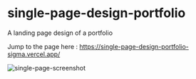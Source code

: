 # single-page-design-portfolio
A landing page design of a portfolio

Jump to the page here : https://single-page-design-portfolio-sigma.vercel.app/

![single-page-screenshot](https://github.com/UnsuspectedNoob/single-page-design-portfolio/assets/100420291/c5a3216c-5e91-44ee-9acf-83d1b1db349f)

